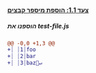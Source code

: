 [{]: <helper> (diffStep 1.1 files="test-file.js")

#### [צעד 1.1: הוספת מיספר קבצים](../../../../commit/XXX)

##### הוספנו את test-file.js
```diff
@@ -0,0 +1,3 @@
+┊ ┊1┊foo
+┊ ┊2┊bar
+┊ ┊3┊baz🚫↵
```

[}]: #